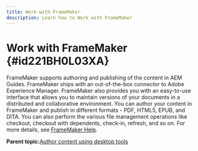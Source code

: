 ```yaml
---
title: Work with FrameMaker
description: Learn how to Work with FrameMaker
---
```


# Work with FrameMaker {#id221BH0L03XA}

FrameMaker supports authoring and publishing of the content in AEM Guides. FrameMaker ships with an out-of-the-box connector to Adobe Experience Manager. FrameMaker also provides you with an easy-to-use interface that allows you to maintain versions of your documents in a distributed and collaborative environment. You can author your content in FrameMaker and publish in different formats - PDF, HTML5, EPUB, and DITA. You can also perform the various file management operations like checkout, checkout with dependents, check-in, refresh, and so on. For more details, see [FrameMaker Help](https://help.adobe.com/en_US/framemaker/using/index.html).

**Parent topic:**[Author content using desktop tools](author-desktop-tools.md)

